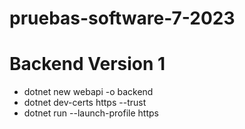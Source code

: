 # pruebas-software-7-2023
# Backend Version 1
 - dotnet new webapi -o backend
 - dotnet dev-certs https --trust
 - dotnet run --launch-profile https

